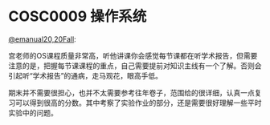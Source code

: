 
# COSC0009 操作系统

[@emanual20,20Fall](https://github.com/Emanual20):

宫老师的OS课程质量非常高，听他讲课你会感觉每节课都在听学术报告，但需要注意的是，把握每节课课程的重点，自己需要提前对知识主线有一个了解。否则会引起听“学术报告”的通病，走马观花，眼高手低。

期末并不需要很担心，也并不太需要参考往年卷子，范围给的很详细，认真一点复习可以得到很高的分数。其中考察了实验作业的部分，还是需要很好理解一些平时实验中的问题。
